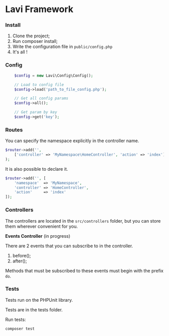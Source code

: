 # Lavi Framework

### Install

1. Clone the project;
2. Run composer install;
3. Write the configuration file in `public/config.php`
4. It's all !

### Config


```php
    $config = new Lavi\Config\Config();

    // Load to config file
    $config->load('path_to_file_config.php');

    // Get all config params
    $config->all();

    // Get param by key
    $config->get('key');
```

### Routes

You can specify the namespace explicitly in the controller name.

``` php
$router->add('',
    ['controller' => 'MyNamespace\HomeController', 'action' => 'index']
);
```

It is also possible to declare it.

``` php
$router->add('', [
    'namespace'  => 'MyNamespace',
    'controller' => 'HomeController',
    'action'     => 'index'
]);
```

### Controllers

The controllers are located in the `src/controllers` folder,
but you can store them wherever convenient for you.

**Events Controller** (in progress)

There are 2 events that you can subscribe to in the controller.

1. before();
2. after();

Methods that must be subscribed to these events must begin with the prefix `do`.

### Tests
Tests run on the PHPUnit library.

Tests are in the tests folder.

Run tests:

`composer test`

